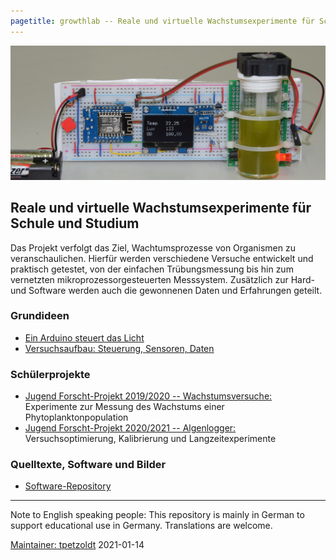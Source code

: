 ```yaml
---
pagetitle: growthlab -- Reale und virtuelle Wachstumsexperimente für Schule und Studium
--- 
```



![Demo-Aufbau mit Mikroprozessorsteuerung im Miniformat](growthlab-demo.jpg)


## Reale und virtuelle Wachstumsexperimente für Schule und Studium

Das Projekt verfolgt das Ziel, Wachtumsprozesse von Organismen zu veranschaulichen. Hierfür werden verschiedene Versuche entwickelt und praktisch getestet, von der einfachen
Trübungsmessung bis hin zum vernetzten mikroprozessorgesteuerten Messsystem.
Zusätzlich zur Hard- und Software werden auch die gewonnenen Daten und Erfahrungen geteilt.

### Grundideen

* [Ein Arduino steuert das Licht](doc/blink.html)
* [Versuchsaufbau: Steuerung, Sensoren, Daten](doc/versuchsaufbau.html)

### Schülerprojekte

* [Jugend Forscht-Projekt 2019/2020 -- Wachstumsversuche:](doc/petzoldt_belger_2019.pdf) Experimente zur Messung des Wachstums einer Phytoplanktonpopulation
* [Jugend Forscht-Projekt 2020/2021 -- Algenlogger:](doc/algenlogger.html) Versuchsoptimierung, Kalibrierung und Langzeitexperimente



### Quelltexte, Software und Bilder

* [Software-Repository](https://github.com/tpetzoldt/growthlab/)


<hr>

Note to English speaking people: This repository is mainly in German to 
support educational use in Germany. Translations are welcome.

[Maintainer: tpetzoldt](https://github.com/tpetzoldt) 2021-01-14
